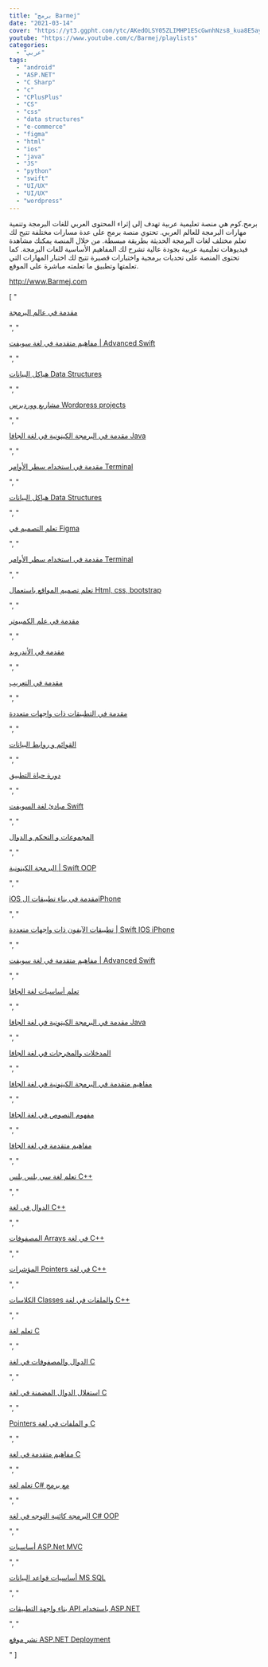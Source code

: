 ```yaml
---
title: "برمج Barmej"
date: "2021-03-14"
cover: "https://yt3.ggpht.com/ytc/AKedOLSY05ZLIMHP1EScGwnhNzs8_kua8E5ay1vwawj8Kw=s176-c-k-c0x00ffffff-no-rj"
youtube: "https://www.youtube.com/c/Barmej/playlists"
categories:
  - "عربي"
tags:
  - "android"
  - "ASP.NET"
  - "C Sharp"
  - "c"
  - "CPlusPlus"
  - "CS"
  - "css"
  - "data structures"
  - "e-commerce"
  - "figma"
  - "html"
  - "ios"
  - "java"
  - "JS"
  - "python"
  - "swift"
  - "UI/UX"
  - "UI/UX"
  - "wordpress"
---
```




برمح.كوم هي منصة تعليمية عربية تهدف إلى إثراء المحتوى العربي للغات البرمجة وتنمية مهارات البرمجة للعالم العربي. تحتوي منصة برمج على عدة مسارات مختلفة تتيح لك تعلم مختلف لغات البرمجة الحديثة بطريقة مبسطة. من خلال المنصة يمكنك مشاهدة فيديوهات تعليمية عربية بجودة عالية تشرح لك المفاهيم الأساسية للغات البرمجة. كما تحتوى المنصة على تحديات برمجية واختبارات قصيرة تتيح لك اختبار المهارات التي تعلمتها وتطبيق ما تعلمته مباشرة على الموقع.

http://www.Barmej.com


[
    "<p><a href='https://www.youtube.com/watch?v=Qn0nUO1SiAg&list=PLkIliLHi5M4K3tDWtUjGjZrhV9NyVm7uL'>مقدمة في عالم البرمجة</a></p>",
    "<p><a href='https://www.youtube.com/watch?v=yqeYXiaQL7M&list=PLkIliLHi5M4LgruXOPM7aAFExjTWB0gfQ'>مفاهيم متقدمة في لغة سويفت | Advanced Swift</a></p>",
    "<p><a href='https://www.youtube.com/watch?v=dOTsAX8_zfU&list=PLkIliLHi5M4I91UOTadmzE9Arl6mJzoo4'>هياكل البيانات Data Structures</a></p>",
    "<p><a href='https://www.youtube.com/watch?v=eYVKz1YQjIU&list=PLkIliLHi5M4LAeBepp8Ug_ZqiaRGFRT_j'>مشاريع ووردبرس Wordpress projects</a></p>",
    "<p><a href='https://www.youtube.com/watch?v=EjU-124G2Gc&list=PLkIliLHi5M4LIKSOsrhpXdqi0lX3E9miM'>مقدمة في البرمجة الكينونية في لغة الجافا Java</a></p>",
    "<p><a href='https://www.youtube.com/watch?v=r6B9LdFciVk&list=PLkIliLHi5M4J5tJRrTCNBMgS6-6dP4Q0J'>مقدمة في استخدام سطر الأوامر Terminal</a></p>",
    "<p><a href='https://www.youtube.com/watch?v=dOTsAX8_zfU&list=PLkIliLHi5M4I91UOTadmzE9Arl6mJzoo4'>هياكل البيانات Data Structures</a></p>",
    "<p><a href='https://www.youtube.com/watch?v=3jYCAzN2zXc&list=PLkIliLHi5M4LosGOLzn2f6baDETNsYpCZ'>تعلم التصميم في Figma</a></p>",
    "<p><a href='https://www.youtube.com/watch?v=r6B9LdFciVk&list=PLkIliLHi5M4J5tJRrTCNBMgS6-6dP4Q0J'>مقدمة في استخدام سطر الأوامر Terminal</a></p>",
    "<p><a href='https://www.youtube.com/watch?v=ZjcJnrhbO4E&list=PLkIliLHi5M4KvtQJ8Dbq78L1r0HFHk442'>تعلم تصميم المواقع باستعمال Html, css, bootstrap</a></p>",
    "<p><a href='https://www.youtube.com/watch?v=3jUFuiBQRa8&list=PLkIliLHi5M4KdkKLcwM-vB9cFPzu-mzi4'>مقدمة في علم الكمبيوتر</a></p>",
    "<p><a href='https://www.youtube.com/watch?v=CaSOLEDVUH4&list=PLkIliLHi5M4KM98o_a9LUzenRttp8DJak'>مقدمة في الأندرويد</a></p>",
    "<p><a href='https://www.youtube.com/watch?v=CR3_2EtUYGc&list=PLkIliLHi5M4KJlw7zKf7y_I40f9qpj1Z2'>مقدمة في التعريب</a></p>",
    "<p><a href='https://www.youtube.com/watch?v=1HbHt7wQ3Jw&list=PLkIliLHi5M4KIbTJNAJ9z30vReLDfPOEO'>مقدمة في التطبيقات ذات واجهات متعددة</a></p>",
    "<p><a href='https://www.youtube.com/watch?v=T2oRhY1ehNU&list=PLkIliLHi5M4JukiWM-Er1ELFJ0xpB8SiX'>القوائم و روابط البيانات</a></p>",
    "<p><a href='https://www.youtube.com/watch?v=WA1bVkVeypI&list=PLkIliLHi5M4LaB52wFRbVz5cdTjNJyQUp'>دورة حياة التطبيق</a></p>",
    "<p><a href='https://www.youtube.com/watch?v=aZlz7G4DYgU&list=PLkIliLHi5M4LEjwofd7VxZCsWvGiE6BsP'>مبادئ لغة السويفت Swift</a></p>",
    "<p><a href='https://www.youtube.com/watch?v=4_H50stCy5s&list=PLkIliLHi5M4KhEuoBIwfhQYdL1ws0kWjs'>المجموعات و التحكم و الدوال</a></p>",
    "<p><a href='https://www.youtube.com/watch?v=x8EQDTVcsA0&list=PLkIliLHi5M4ILOHo4uS5UuQvseT6ZP8DW'>البرمجة الكينونية | Swift OOP</a></p>",
    "<p><a href='https://www.youtube.com/watch?v=HocGC8e3U7w&list=PLkIliLHi5M4KTPZQJdrVyM-2WCxtr962S'>iOS مقدمة في بناء تطبيقات الiPhone</a></p>",
    "<p><a href='https://www.youtube.com/watch?v=Q008FKnhtd4&list=PLkIliLHi5M4JiM5u8memSJQ6m_ySmqH-P'>تطبيقات الآيفون ذات واجهات متعددة | Swift IOS iPhone</a></p>",
    "<p><a href='https://www.youtube.com/watch?v=yqeYXiaQL7M&list=PLkIliLHi5M4LgruXOPM7aAFExjTWB0gfQ'>مفاهيم متقدمة في لغة سويفت | Advanced Swift</a></p>",
    "<p><a href='https://www.youtube.com/watch?v=WDpOjs79SUw&list=PLkIliLHi5M4IWJjBjmzMkkJo-FqB4OTHc'>تعلم أساسيات لغة الجافا</a></p>",
    "<p><a href='https://www.youtube.com/watch?v=EjU-124G2Gc&list=PLkIliLHi5M4LIKSOsrhpXdqi0lX3E9miM'>مقدمة في البرمجة الكينونية في لغة الجافا Java</a></p>",
    "<p><a href='https://www.youtube.com/watch?v=fry4SlVeLCE&list=PLkIliLHi5M4KbYXWW5eRtFSStV4V74Tic'>المدخلات والمخرجات في لغة الجافا</a></p>",
    "<p><a href='https://www.youtube.com/watch?v=XbjT9ikfvAE&list=PLkIliLHi5M4IeLIVcwqvkXbIyZv0zWcMa'>مفاهيم متقدمة في البرمجة الكينونية في لغة الجافا</a></p>",
    "<p><a href='https://www.youtube.com/watch?v=B6l2Lk41R2g&list=PLkIliLHi5M4IWKFBJ_GSb46xknCztnAAm'>مفهوم النصوص في لغة الجافا</a></p>",
    "<p><a href='https://www.youtube.com/watch?v=Nxv2X6sFR-E&list=PLkIliLHi5M4KcNADGu4Ss9Hr8hHXufhEP'>مفاهيم متقدمة في لغة الجافا</a></p>",
    "<p><a href='https://www.youtube.com/watch?v=J9PNodc2Scs&list=PLkIliLHi5M4L92KfsGJwRN_E1sAhfCnLd'>تعلم لغة سي بلس بلس C++</a></p>",
    "<p><a href='https://www.youtube.com/watch?v=WuVguVBTY_M&list=PLkIliLHi5M4K2RlAFV0zhShDqWuhEXrcr'>الدوال في لغة C++</a></p>",
    "<p><a href='https://www.youtube.com/watch?v=vdy4Y5NtFHo&list=PLkIliLHi5M4LslPCQgk-No7aWoxxrl7Cx'>المصفوفات Arrays في لغة C++</a></p>",
    "<p><a href='https://www.youtube.com/watch?v=Fspb4vtkgjk&list=PLkIliLHi5M4IWQtuo3oGYnZih1lHbTQyU'>المؤشرات Pointers في لغة C++</a></p>",
    "<p><a href='https://www.youtube.com/watch?v=yeStP6ynWoQ&list=PLkIliLHi5M4KPi6v9Z_M6xNPkPnHaAcBV'>الكلاسات Classes والملفات في لغة C++</a></p>",
    "<p><a href='https://www.youtube.com/watch?v=NHsasy-Inrw&list=PLkIliLHi5M4Lsm8PkPQSdbs505YJDQ0pG'>تعلم لغة C</a></p>",
    "<p><a href='https://www.youtube.com/watch?v=6vIjHwORLnM&list=PLkIliLHi5M4KA_mhsUszM4IoDpFQqnkCb'>الدوال والمصفوفات في لغة C</a></p>",
    "<p><a href='https://www.youtube.com/watch?v=_RRMmCHSpXU&list=PLkIliLHi5M4IJGAMNiJm2ixiVXnELSNPm'>استغلال الدوال المضمنة في لغة C</a></p>",
    "<p><a href='https://www.youtube.com/watch?v=QS3v3XRLBdI&list=PLkIliLHi5M4Lt2k8jILysU873YU6p_dui'>Pointers و الملفات في لغة C</a></p>",
    "<p><a href='https://www.youtube.com/watch?v=jB8rqW41bKo&list=PLkIliLHi5M4KOcRP2RChlHX0hJhq7Qd1G'>مفاهيم متقدمة في لغة C</a></p>",
    "<p><a href='https://www.youtube.com/watch?v=1718oXe7dL4&list=PLkIliLHi5M4Kz7lLgCPoDlUZBJV1BouA1'>تعلم لغة C# مع برمج</a></p>",
    "<p><a href='https://www.youtube.com/watch?v=rModMTu7_LY&list=PLkIliLHi5M4KANvzDWXsbfn52Z7vEBU-n'>البرمجة كائنية التوجه في لغة C# OOP</a></p>",
    "<p><a href='https://www.youtube.com/watch?v=jDafTpdU9H0&list=PLkIliLHi5M4IzeHbnVgkJoopbIBx9yMin'>أساسيات ASP.Net MVC</a></p>",
    "<p><a href='https://www.youtube.com/watch?v=X_IuiKSmEgw&list=PLkIliLHi5M4K2TgJX5bQIZozdP8R4Yydc'>أساسيات قواعد البيانات MS SQL</a></p>",
    "<p><a href='https://www.youtube.com/watch?v=ztwoviMfV4w&list=PLkIliLHi5M4KebFkuf330vPa4q6iJ2Jb3'>بناء واجهة التطبيقات API باستخدام ASP.NET</a></p>",
    "<p><a href='https://www.youtube.com/watch?v=iL3fh24JVc4&list=PLkIliLHi5M4ILKpDodZMxZ7oO32suFvlC'>نشر موقع ASP.NET Deployment</a></p>"
]